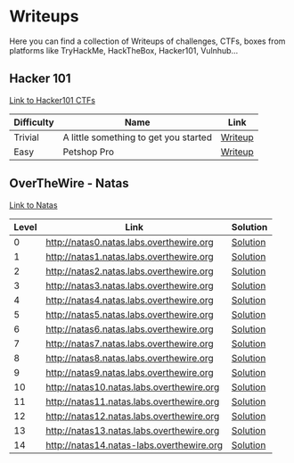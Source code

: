 # Writeups

Here you can find a collection of Writeups of challenges, CTFs, boxes from platforms like TryHackMe, HackTheBox, Hacker101, Vulnhub...


## Hacker 101

[Link to Hacker101 CTFs](https://ctf.hacker101.com/)


| Difficulty | Name                                   | Link            |
|------------|----------------------------------------|-----------------|
| Trivial    | A little something to get you started  | [Writeup](https://github.com/jupitersinsight/writeups/blob/main/hacker101/ctfs/A%20little%20something%20to%20get%20you%20started/writeup.md)|
| Easy       | Petshop Pro                            | [Writeup](https://github.com/jupitersinsight/writeups/blob/main/hacker101/ctfs/Petshop%20Pro/writeup.md)|

## OverTheWire - Natas

[Link to Natas](https://overthewire.org/wargames/natas/)

| Level | Link | Solution |
|-------|------|----------|
|0      | http://natas0.natas.labs.overthewire.org | [Solution](https://github.com/jupitersinsight/writeups/blob/main/overthewire/natas/level0/writeup.md)|
|1      | http://natas1.natas.labs.overthewire.org | [Solution](https://github.com/jupitersinsight/writeups/blob/main/overthewire/natas/level1/writeup.md)|
|2      | http://natas2.natas.labs.overthewire.org | [Solution](https://github.com/jupitersinsight/writeups/blob/main/overthewire/natas/level2/writeup.md)|
|3      | http://natas3.natas.labs.overthewire.org | [Solution](https://github.com/jupitersinsight/writeups/blob/main/overthewire/natas/level3/writeup.md)|
|4      | http://natas4.natas.labs.overthewire.org | [Solution](https://github.com/jupitersinsight/writeups/blob/main/overthewire/natas/level4/writeup.md)|
|5      | http://natas5.natas.labs.overthewire.org | [Solution](https://github.com/jupitersinsight/writeups/blob/main/overthewire/natas/level5/writeup.md)|
|6      | http://natas6.natas.labs.overthewire.org | [Solution](https://github.com/jupitersinsight/writeups/blob/main/overthewire/natas/level6/writeup.md)|
|7      | http://natas7.natas.labs.overthewire.org | [Solution](https://github.com/jupitersinsight/writeups/blob/main/overthewire/natas/level7/writeup.md)|
|8      | http://natas8.natas.labs.overthewire.org | [Solution](https://github.com/jupitersinsight/writeups/blob/main/overthewire/natas/level8/writeup.md)|
|9      | http://natas9.natas.labs.overthewire.org | [Solution](https://github.com/jupitersinsight/writeups/blob/main/overthewire/natas/level9/writeup.md)|
|10     | http://natas10.natas.labs.overthewire.org | [Solution](https://github.com/jupitersinsight/writeups/blob/main/overthewire/natas/level10/writeup.md)|
|11     | http://natas11.natas.labs.overthewire.org | [Solution](https://github.com/jupitersinsight/writeups/blob/main/overthewire/natas/level11/writeup.md)|
|12     | http://natas12.natas.labs.overthewire.org | [Solution](https://github.com/jupitersinsight/writeups/blob/main/overthewire/natas/level12/writeup.md)|
|13     | http://natas13.natas.labs.overthewire.org | [Solution](https://github.com/jupitersinsight/writeups/blob/main/overthewire/natas/level13/writeup.md)|
|14     | http://natas14.natas-labs.overthewire.org | [Solution](https://github.com/jupitersinsight/writeups/blob/main/overthewire/natas/level14/writeup.md)|
